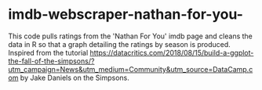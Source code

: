 # imdb-webscraper-nathan-for-you-
This code pulls ratings from the 'Nathan For You' imdb page and cleans the data in R so that a graph detailing the ratings by season is produced.
Inspired from the tutorial https://datacritics.com/2018/08/15/build-a-ggplot-the-fall-of-the-simpsons/?utm_campaign=News&utm_medium=Community&utm_source=DataCamp.com by Jake Daniels on the Simpsons.
